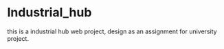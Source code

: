 # Industrial_hub
this is a industrial hub web project, design as an assignment for university project.
